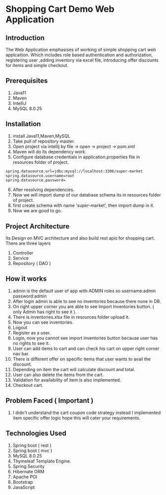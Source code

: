 # Shopping Cart Demo Web Application

## Introduction
The Web Application emphasises of working of simple shopping cart web applcaition. Which includes role based authentication and authorization, registering user
,adding inventory via excel file, introducing offer discounts for items and simple checkout.

## Prerequisites

1. Java11
2. Maven
3. IntelliJ
4. MySQL 8.0.25

## Installation

1. install Java11,Maven,MySQL
2. Take pull of repository master.
3. Open project via intellij by file -> open -> project -> pom.xml
4. Maven will do its dependency work.
5. Configure database credentials in application.properties file in resources folder of project.
```bash
spring.datasource.url=jdbc:mysql://localhost:3306/super-market
spring.datasource.username=root
spring.datasource.password=
```

6. After resolving dependencies.
7. Now we will import dump of our database schema its in resources folder of project.
8. first create schema with name 'super-market', then import dump in it.
9. Now we are good to go.

## Project Architecture

Its Design on MVC architecture and also build rest apis for shopping cart. There are three layers
1. Controller
2. Service
3. Repository ( DAO )

## How it works 

1. admin is the default user of app with ADMIN roles so username:admin password:admin
2. After login admin is able to see no inventories because there none in DB.
3. On right upper corner you are able to see Import Inventories button. ( only Admin has right to see it ).
4. There is inventories.xlsx file in resources folder upload it.
5. Now you can see inventories.
6. Logout
7. Register as a user.
8. Login, now you cannot see import inventories button because user has no rights to see it.
9. User can add items to cart and can check his cart on upper right corner nav bar.
10. There is different offer on specific items that user wants to avail the discount.
11. Depending on item the cart will calculate discount and total.
12. User can also delete the items from the cart.
13. Validation for availability of item is also implemented.
14. Checkout cart.

## Problem Faced ( Important )

1. I didn't understand the cart coupon code strategy instead I implemented item specific offer logic hope this will cater your requirements.

## Technologies Used

1. Spring boot ( rest )
2. Spring boot ( mvc )
3. MySQL 8.0.25
4. Thymeleaf Template Engine.
5. Spring Security
6. Hibernate ORM
7. Apache POI
8. Bootstrap
9. JavaScript
